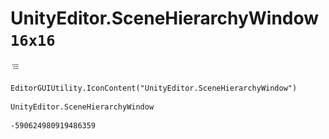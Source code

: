 # UnityEditor.SceneHierarchyWindow `16x16`
<img src="/img/UnityEditor.SceneHierarchyWindow.png" width=16 height=16>

``` CSharp
EditorGUIUtility.IconContent("UnityEditor.SceneHierarchyWindow")
```
```
UnityEditor.SceneHierarchyWindow
```
```
-590624980919486359
```
